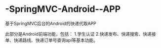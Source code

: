 # -SpringMVC-Android--APP
基于SpringMVC后台的Android的快递代取APP

此部分是Android前端功能，包括：
1.学生认证
2.快递发布、快递搜索、快递接单、快递路线、快递订单号查询api等基本功能。

